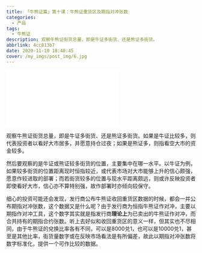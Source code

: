 ```yaml
---
title: 「牛熊证篇」第十课：牛熊证重货区及期指对冲张数
categories:
  - 产品
tags:
  - 牛熊证
description: 观察牛熊证街货总量，即是牛证多街货、还是熊证多街货。
abbrlink: 4cc813b7
date: 2020-11-10 18:40:45
cover: /my_imgs/post_img/6.jpg
---
```


<div class="bilibili">
   <iframe src="//player.bilibili.com/player.html?aid=542629854&bvid=BV1ti4y177hR&cid=254457010&page=1" scrolling="no" border="0" frameborder="no" framespacing="0" allowfullscreen="true"> </iframe>
</div>


观察牛熊证街货总量，即是牛证多街货、还是熊证多街货。如果是牛证比较多，则代表投资者以看好大市居多，并愿意持仓过夜；如果是熊证多，则指看空大市的资金较多。

然后要观察的是牛证或熊证较多街货的位置，主要集中在哪一水平。以牛证为例，如果较多街货的位置距离现时恒指较近，或代表市场对大市能够上升的信心颇强，愿意作较进取的部署；而若街货较多的位置与现水平距离颇远，则或许反映投资者即使看好大市，信心亦不算特别强，故作部署时亦倾向较保守。

细心的投资可能还会发现，发行商公布牛熊证收回重货区数据的时候，都会一并公布期指对冲张数，这个数据又是什么呢？由于发行商为恒指牛熊证作对冲，主要以期指作对冲工具，这个数字其实就是指发行商**理论上**为已卖出的牛熊证作对冲，而合共持有的期指合约张数。听上去好似和收回重货区的意义一样，但其实也不尽相同，由于牛熊证的兌换比率各有不同，可以是8000兑1，也可以是10000兑1，甚至是其他比率，街货量数字或在反映市场看法是有所偏差，故此以期指对冲张数将数字标准化，提供一个可作比较的数据。